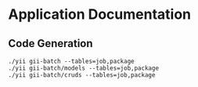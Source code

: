 # Application Documentation

## Code Generation

```
./yii gii-batch --tables=job,package
./yii gii-batch/models --tables=job,package
./yii gii-batch/cruds --tables=job,package
```
